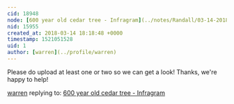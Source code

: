 ```yaml
---
cid: 18948
node: [600 year old cedar tree - Infragram](../notes/Randall/03-14-2018/600-year-old-cedar-tree-infragram)
nid: 15955
created_at: 2018-03-14 18:18:48 +0000
timestamp: 1521051528
uid: 1
author: [warren](../profile/warren)
---
```


Please do upload at least one or two so we can get a look! Thanks, we're happy to help!

[warren](../profile/warren) replying to: [600 year old cedar tree - Infragram](../notes/Randall/03-14-2018/600-year-old-cedar-tree-infragram)

